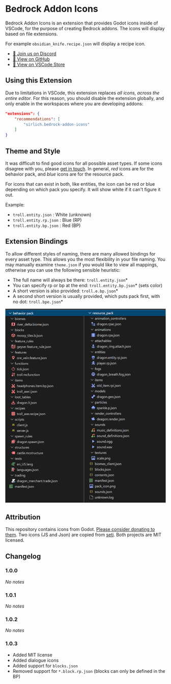 # Bedrock Addon Icons

Bedrock Addon Icons is an extension that provides Godot icons inside of VSCode, for the purpose of creating Bedrock addons. The icons will display based on file extensions. 

For example `obsidian_knife.recipe.json` will display a recipe icon.

 - [👋 Join us on Discord](https://discord.gg/XjV87YN)
 - [🔗 View on GitHub](https://github.com/SirLich/bedrock-addon-icons)
 - [🔗 View on VSCode Store](https://marketplace.visualstudio.com/items?itemName=SirLich.bedrock-addon-icons)


## Using this Extension

Due to limitations in VSCode, this extension replaces *all icons, across the entire editor*. For this reason, you should disable the extension globally, and only enable in the workspaces where you are developing addons:

```json
"extensions": {
	"recommendations": [
		"sirlich.bedrock-addon-icons"
	]
}
```

## Theme and Style

It was difficult to find good icons for all possible asset types. If some icons disagree with you, please [get in touch](https://discord.gg/XjV87YN). In general, *red* icons are for the behavior pack, and *blue* icons are for the resource pack.

For icons that can exist in both, like entities, the icon can be red or blue depending on which pack you specify. It will show white if it can't figure it out. 

Example:
 - `troll.entity.json` : White (unknown)
 - `troll.entity.rp.json` : Blue (RP)
 - `troll.entity.bp.json` : Red (BP)

## Extension Bindings

To allow different styles of naming, there are many allowed bindings for every asset type. This allows you the most flexibility in your file naming. You may manually examine `theme.json` if you would like to view all mappings, otherwise you can use the following sensible heuristic:

 - The full name will always be there: `troll.entity.json`*
 - You can specify rp or bp at the end:  `troll.entity.bp.json`* (sets color)
 - A short version is also provided:  `troll.e.bp.json`*
 - A second short version is usually provided, which puts pack first, with no dot:  `troll.bpe.json`*

![](./preview.png)

## Attribution

This repository contains icons from Godot. [Please consider donating to them](https://godotengine.org/donate). Two icons (JS and Json) are copied from [seti](https://github.com/jesseweed/seti-ui). Both projects are MIT licensed.

## Changelog

### 1.0.0

*No notes*

### 1.0.1

*No notes*

### 1.0.2

*No notes*

### 1.0.3

 - Added MIT license
 - Added dialogue icons
 - Added support for `blocks.json`
 - Removed support for `*.block.rp.json` (blocks can only be defined in the BP)